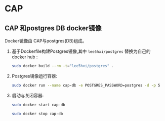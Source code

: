 
# CAP
## CAP 和postgres DB docker镜像 

Docker镜像由 CAP与postgres(DB)组成。

1. 基于Dockerfile构建Postgres镜像,其中 `lee5hxi/postgres` 替换为自己的docker hub :

	```bash
	sudo docker build --rm -t="lee5hxi/postgres" .
	```

2. Postgres镜像运行容器:

	```bash
	sudo docker run --name cap-db -e POSTGRES_PASSWORD=postgres -d -p 5432 lee5hxi/postgres
	```
3. 启动与关闭容器:

	```bash
	sudo docker start cap-db
	```
	```bash
	sudo docker stop cap-db
	```

